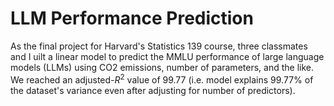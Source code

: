 # LLM Performance Prediction

As the final project for Harvard's Statistics 139 course, three classmates and I uilt a linear model to predict the MMLU performance of large language models (LLMs) using CO2 emissions, number of parameters, and the like. We reached an adjusted-$R^2$ value of 99.77 (i.e. model explains 99.77\% of the dataset's variance even after adjusting for number of predictors).
